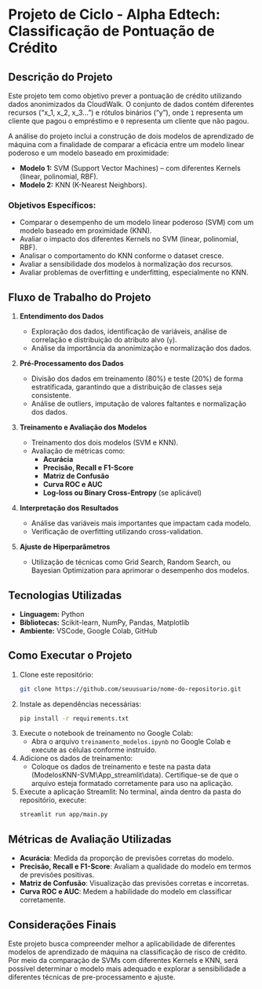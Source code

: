 # Projeto de Ciclo - Alpha Edtech: Classificação de Pontuação de Crédito

## Descrição do Projeto

Este projeto tem como objetivo prever a pontuação de crédito utilizando dados anonimizados da CloudWalk. O conjunto de dados contém diferentes recursos (“x_1, x_2, x_3...”) e rótulos binários (“y”), onde `1` representa um cliente que pagou o empréstimo e `0` representa um cliente que não pagou.

A análise do projeto inclui a construção de dois modelos de aprendizado de máquina com a finalidade de comparar a eficácia entre um modelo linear poderoso e um modelo baseado em proximidade:

- **Modelo 1:** SVM (Support Vector Machines) – com diferentes Kernels (linear, polinomial, RBF).
- **Modelo 2:** KNN (K-Nearest Neighbors).

### Objetivos Específicos:

- Comparar o desempenho de um modelo linear poderoso (SVM) com um modelo baseado em proximidade (KNN).
- Avaliar o impacto dos diferentes Kernels no SVM (linear, polinomial, RBF).
- Analisar o comportamento do KNN conforme o dataset cresce.
- Avaliar a sensibilidade dos modelos à normalização dos recursos.
- Avaliar problemas de overfitting e underfitting, especialmente no KNN.

## Fluxo de Trabalho do Projeto

1. **Entendimento dos Dados**
   - Exploração dos dados, identificação de variáveis, análise de correlação e distribuição do atributo alvo (`y`).
   - Análise da importância da anonimização e normalização dos dados.

2. **Pré-Processamento dos Dados**
   - Divisão dos dados em treinamento (80%) e teste (20%) de forma estratificada, garantindo que a distribuição de classes seja consistente.
   - Análise de outliers, imputação de valores faltantes e normalização dos dados.

3. **Treinamento e Avaliação dos Modelos**
   - Treinamento dos dois modelos (SVM e KNN).
   - Avaliação de métricas como:
     - **Acurácia**
     - **Precisão, Recall e F1-Score**
     - **Matriz de Confusão**
     - **Curva ROC e AUC**
     - **Log-loss ou Binary Cross-Entropy** (se aplicável)

4. **Interpretação dos Resultados**
   - Análise das variáveis mais importantes que impactam cada modelo.
   - Verificação de overfitting utilizando cross-validation.

5. **Ajuste de Hiperparâmetros**
   - Utilização de técnicas como Grid Search, Random Search, ou Bayesian Optimization para aprimorar o desempenho dos modelos.
     
## Tecnologias Utilizadas

- **Linguagem:** Python
- **Bibliotecas:** Scikit-learn, NumPy, Pandas, Matplotlib
- **Ambiente:** VSCode, Google Colab, GitHub

## Como Executar o Projeto

1. Clone este repositório:
   ```bash
   git clone https://github.com/seuusuario/nome-do-repositorio.git
   ```
2. Instale as dependências necessárias:
   ```bash
   pip install -r requirements.txt
   ```
3. Execute o notebook de treinamento no Google Colab:
   - Abra o arquivo `treinamento_modelos.ipynb` no Google Colab e execute as células conforme instruído.
4. Adicione os dados de treinamento:
   - Coloque os dados de treinamento e teste na pasta data (ModelosKNN-SVM\App_streamlit\data). Certifique-se de que o arquivo esteja formatado corretamente para uso na aplicação.  
5. Execute a aplicação Streamlit: No terminal, ainda dentro da pasta do repositório, execute:
   ```bash
   streamlit run app/main.py
   ```

## Métricas de Avaliação Utilizadas

- **Acurácia**: Medida da proporção de previsões corretas do modelo.
- **Precisão, Recall e F1-Score**: Avaliam a qualidade do modelo em termos de previsões positivas.
- **Matriz de Confusão**: Visualização das previsões corretas e incorretas.
- **Curva ROC e AUC**: Medem a habilidade do modelo em classificar corretamente.

## Considerações Finais

Este projeto busca compreender melhor a aplicabilidade de diferentes modelos de aprendizado de máquina na classificação de risco de crédito. Por meio da comparação de SVMs com diferentes Kernels e KNN, será possível determinar o modelo mais adequado e explorar a sensibilidade a diferentes técnicas de pre-processamento e ajuste.


